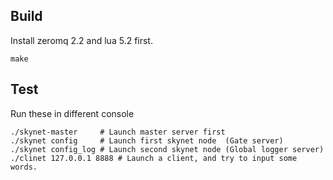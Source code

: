## Build

Install zeromq 2.2 and lua 5.2 first.

```
make
```

## Test

Run these in different console

```
./skynet-master		# Launch master server first
./skynet config		# Launch first skynet node  (Gate server)
./skynet config_log	# Launch second skynet node (Global logger server)
./clinet 127.0.0.1 8888	# Launch a client, and try to input some words.
```
